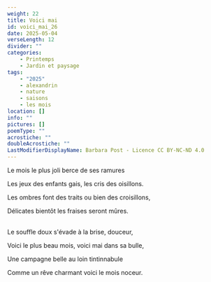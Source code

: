 ```yaml
---
weight: 22
title: Voici mai
id: voici_mai_26
date: 2025-05-04
verseLength: 12
divider: ""
categories:
    - Printemps
    - Jardin et paysage
tags:
    - "2025"
    - alexandrin
    - nature
    - saisons
    - les mois
location: []
info: ""
pictures: []
poemType: ""
acrostiche: ""
doubleAcrostiche: ""
LastModifierDisplayName: Barbara Post - Licence CC BY-NC-ND 4.0
---
```

Le mois le plus joli berce de ses ramures

Les jeux des enfants gais, les cris des oisillons.

Les ombres font des traits ou bien des croisillons,

Délicates bientôt les fraises seront mûres.

 \
Le souffle doux s'évade à la brise, douceur,

Voici le plus beau mois, voici mai dans sa bulle,

Une campagne belle au loin tintinnabule

Comme un rêve charmant voici le mois noceur.
